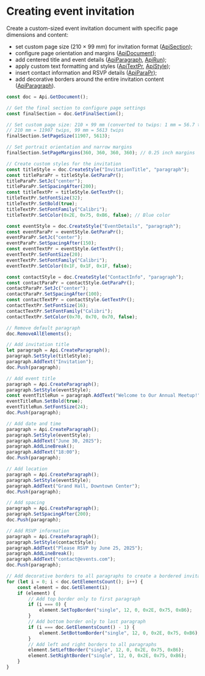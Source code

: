 # Creating event invitation

Create a custom-sized event invitation document with specific page dimensions and content:

- set custom page size (210 × 99 mm) for invitation format ([ApiSection](/docs/office-api/usage-api/text-document-api/ApiSection/ApiSection.md));
- configure page orientation and margins ([ApiDocument](/docs/office-api/usage-api/text-document-api/ApiDocument/ApiDocument.md));
- add centered title and event details ([ApiParagraph](/docs/office-api/usage-api/text-document-api/ApiParagraph/ApiParagraph.md), [ApiRun](/docs/office-api/usage-api/text-document-api/ApiRun/ApiRun.md));
- apply custom text formatting and styles ([ApiTextPr](/docs/office-api/usage-api/text-document-api/ApiTextPr/ApiTextPr.md), [ApiStyle](/docs/office-api/usage-api/text-document-api/ApiStyle/ApiStyle.md));
- insert contact information and RSVP details ([ApiParaPr](/docs/office-api/usage-api/text-document-api/ApiParaPr/ApiParaPr.md));
- add decorative borders around the entire invitation content ([ApiParagraph](/docs/office-api/usage-api/text-document-api/ApiParagraph/ApiParagraph.md)).

```ts editor-docx zoom=60
const doc = Api.GetDocument();

// Get the final section to configure page settings
const finalSection = doc.GetFinalSection();

// Set custom page size: 210 × 99 mm (converted to twips: 1 mm = 56.7 twips)
// 210 mm = 11907 twips, 99 mm = 5613 twips
finalSection.SetPageSize(11907, 5613);

// Set portrait orientation and narrow margins
finalSection.SetPageMargins(360, 360, 360, 360); // 0.25 inch margins

// Create custom styles for the invitation
const titleStyle = doc.CreateStyle("InvitationTitle", "paragraph");
const titleParaPr = titleStyle.GetParaPr();
titleParaPr.SetJc("center");
titleParaPr.SetSpacingAfter(200);
const titleTextPr = titleStyle.GetTextPr();
titleTextPr.SetFontSize(32);
titleTextPr.SetBold(true);
titleTextPr.SetFontFamily("Calibri");
titleTextPr.SetColor(0x2E, 0x75, 0xB6, false); // Blue color

const eventStyle = doc.CreateStyle("EventDetails", "paragraph");
const eventParaPr = eventStyle.GetParaPr();
eventParaPr.SetJc("center");
eventParaPr.SetSpacingAfter(150);
const eventTextPr = eventStyle.GetTextPr();
eventTextPr.SetFontSize(20);
eventTextPr.SetFontFamily("Calibri");
eventTextPr.SetColor(0x1F, 0x1F, 0x1F, false);

const contactStyle = doc.CreateStyle("ContactInfo", "paragraph");
const contactParaPr = contactStyle.GetParaPr();
contactParaPr.SetJc("center");
contactParaPr.SetSpacingAfter(100);
const contactTextPr = contactStyle.GetTextPr();
contactTextPr.SetFontSize(16);
contactTextPr.SetFontFamily("Calibri");
contactTextPr.SetColor(0x70, 0x70, 0x70, false);

// Remove default paragraph
doc.RemoveAllElements();

// Add invitation title
let paragraph = Api.CreateParagraph();
paragraph.SetStyle(titleStyle);
paragraph.AddText("Invitation");
doc.Push(paragraph);

// Add event title
paragraph = Api.CreateParagraph();
paragraph.SetStyle(eventStyle);
const eventTitleRun = paragraph.AddText("Welcome to Our Annual Meetup!");
eventTitleRun.SetBold(true);
eventTitleRun.SetFontSize(24);
doc.Push(paragraph);

// Add date and time
paragraph = Api.CreateParagraph();
paragraph.SetStyle(eventStyle);
paragraph.AddText("June 30, 2025");
paragraph.AddLineBreak();
paragraph.AddText("18:00");
doc.Push(paragraph);

// Add location
paragraph = Api.CreateParagraph();
paragraph.SetStyle(eventStyle);
paragraph.AddText("Grand Hall, Downtown Center");
doc.Push(paragraph);

// Add spacing
paragraph = Api.CreateParagraph();
paragraph.SetSpacingAfter(200);
doc.Push(paragraph);

// Add RSVP information
paragraph = Api.CreateParagraph();
paragraph.SetStyle(contactStyle);
paragraph.AddText("Please RSVP by June 25, 2025");
paragraph.AddLineBreak();
paragraph.AddText("contact@events.com");
doc.Push(paragraph);

// Add decorative borders to all paragraphs to create a bordered invitation
for (let i = 0; i < doc.GetElementsCount(); i++) {
    const element = doc.GetElement(i);
    if (element) {
        // Add top border only to first paragraph
        if (i === 0) {
            element.SetTopBorder("single", 12, 0, 0x2E, 0x75, 0xB6);
        }
        // Add bottom border only to last paragraph
        if (i === doc.GetElementsCount() - 1) {
            element.SetBottomBorder("single", 12, 0, 0x2E, 0x75, 0xB6);
        }
        // Add left and right borders to all paragraphs
        element.SetLeftBorder("single", 12, 0, 0x2E, 0x75, 0xB6);
        element.SetRightBorder("single", 12, 0, 0x2E, 0x75, 0xB6);
    }
}
```
